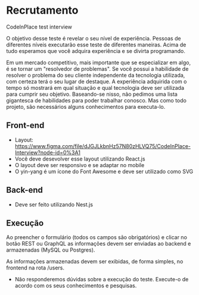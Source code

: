 # Recrutamento
CodeInPlace test interview

O objetivo desse teste é revelar o seu nível de experiência. Pessoas de diferentes níveis executarão esse teste de diferentes maneiras. Acima de tudo esperamos que você adquira experiência e se divirta programando.

Em um mercado competitivo, mais importante que se especializar em algo, é se tornar um "resolvedor de problemas". Se você possui a habilidade de resolver o problema do seu cliente independente da tecnologia utilizada, com certeza terá o seu lugar de destaque. A experiência adquirida com o tempo só mostrará em qual situação e qual tecnologia deve ser utilizada para cumprir seu objetivo. Baseando-se nisso, não pedimos uma lista gigantesca de habilidades para poder trabalhar conosco. Mas como todo projeto, são necessários alguns conhecimentos para executa-lo.

## Front-end
- Layout: https://www.figma.com/file/dJGJLkbnHz57N80zHLVQ75/CodeInPlace-Interview?node-id=0%3A1
- Você deve desevolver esse layout utilizando React.js
- O layout deve ser responsivo e se adaptar no mobile
- O yin-yang é um ícone do Font Awesome e deve ser utilizado como SVG

## Back-end
- Deve ser feito utilizando Nest.js

## Execução

Ao preencher o formulário (todos os campos são obrigatórios) e clicar no botão REST ou GraphQL as informações devem ser enviadas ao backend e armazenadas (MySQL ou Postgres).

As informações armazenadas devem ser exibidas, de forma simples, no frontend na rota /users.

* Não responderemos dúvidas sobre a execução do teste. Execute-o de acordo com os seus conhecimentos e pesquisas.
